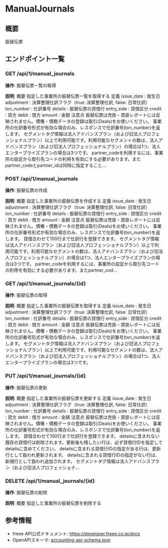 # ManualJournals

## 概要

振替伝票

## エンドポイント一覧

### GET /api/1/manual_journals

**操作**: 振替伝票一覧の取得

**説明**: 概要 指定した事業所の振替伝票一覧を取得する 定義 issue_date : 発生日 adjustment : 決算整理仕訳フラグ（true: 決算整理仕訳, false: 日常仕訳） txn_number : 仕訳番号 details : 振替伝票の貸借行 entry_side : 貸借区分 credit : 貸方 debit : 借方 amount : 金額 注意点 振替伝票は売掛・買掛レポートには反映されません。債権・債務データの登録は取引(Deals)をお使いください。 事業所の仕訳番号形式が有効な場合のみ、レスポンスで仕訳番号(txn_number)を返します。 セグメントタグ情報は法人アドバンスプラン（および旧法人プロフェッショナルプラン）以上で利用可能です。利用可能なセグメントの数は、法人アドバンスプラン（および旧法人プロフェッショナルプラン）の場合は1つ、法人エンタープライズプランの場合は3つです。 partner_codeを利用するには、事業所の設定から取引先コードの利用を有効にする必要があります。またpartner_codeとpartner_idは同時に指定すること...

### POST /api/1/manual_journals

**操作**: 振替伝票の作成

**説明**: 概要 指定した事業所の振替伝票を作成する 定義 issue_date : 発生日 adjustment : 決算整理仕訳フラグ（true: 決算整理仕訳, false: 日常仕訳） txn_number : 仕訳番号 details : 振替伝票の貸借行 entry_side : 貸借区分 credit : 貸方 debit : 借方 amount : 金額 注意点 振替伝票は売掛・買掛レポートには反映されません。債権・債務データの登録は取引(Deals)をお使いください。 事業所の仕訳番号形式が有効な場合のみ、レスポンスで仕訳番号(txn_number)を返します。 貸借合わせて100行まで仕訳行を登録できます。 セグメントタグ情報は法人アドバンスプラン（および旧法人プロフェッショナルプラン）以上で利用可能です。利用可能なセグメントの数は、法人アドバンスプラン（および旧法人プロフェッショナルプラン）の場合は1つ、法人エンタープライズプランの場合は3つです。 partner_codeを利用するには、事業所の設定から取引先コードの利用を有効にする必要があります。またpartner_cod...

### GET /api/1/manual_journals/{id}

**操作**: 振替伝票の取得

**説明**: 概要 指定した事業所の振替伝票を取得する 定義 issue_date : 発生日 adjustment : 決算整理仕訳フラグ（true: 決算整理仕訳, false: 日常仕訳） txn_number : 仕訳番号 details : 振替伝票の貸借行 entry_side : 貸借区分 credit : 貸方 debit : 借方 amount : 金額 注意点 振替伝票は売掛・買掛レポートには反映されません。債権・債務データの登録は取引(Deals)をお使いください。 事業所の仕訳番号形式が有効な場合のみ、レスポンスで仕訳番号(txn_number)を返します。 セグメントタグ情報は法人アドバンスプラン（および旧法人プロフェッショナルプラン）以上で利用可能です。利用可能なセグメントの数は、法人アドバンスプラン（および旧法人プロフェッショナルプラン）の場合は1つ、法人エンタープライズプランの場合は3つです。

### PUT /api/1/manual_journals/{id}

**操作**: 振替伝票の更新

**説明**: 概要 指定した事業所の振替伝票を更新する 定義 issue_date : 発生日 adjustment : 決算整理仕訳フラグ（true: 決算整理仕訳, false: 日常仕訳） txn_number : 仕訳番号 details : 振替伝票の貸借行 entry_side : 貸借区分 credit : 貸方 debit : 借方 amount : 金額 注意点 振替伝票は売掛・買掛レポートには反映されません。債権・債務データの登録は取引(Deals)をお使いください。 事業所の仕訳番号形式が有効な場合のみ、レスポンスで仕訳番号(txn_number)を返します。 貸借合わせて100行まで仕訳行を登録できます。 detailsに含まれない既存の貸借行は削除されます。更新後も残したい行は、必ず貸借行IDを指定してdetailsに含めてください。 detailsに含まれる貸借行IDの指定がある行は、更新行として扱われ更新されます。 detailsに含まれる貸借行IDの指定がない行は、新規行として扱われ追加されます。 セグメントタグ情報は法人アドバンスプラン（および旧法人プロフェッショナ...

### DELETE /api/1/manual_journals/{id}

**操作**: 振替伝票の削除

**説明**: 概要 指定した事業所の振替伝票を削除する



## 参考情報

- freee API公式ドキュメント: https://developer.freee.co.jp/docs
- OpenAPIスキーマ: [accounting-api-schema.json](../../openapi/accounting-api-schema.json)
